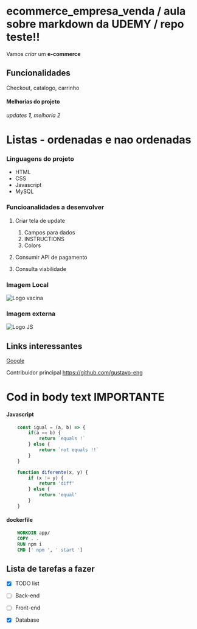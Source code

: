 # ecommerce_empresa_venda / aula sobre markdown da UDEMY / repo teste!!

Vamos *criar* um **e-commerce** 

## Funcionalidades 

Checkout, catalogo, carrinho 

#### Melhorias do projeto 

 _updates **1**, melhoria 2_


# Listas - ordenadas e nao ordenadas 

### Linguagens do projeto 

* HTML 
* CSS
* Javascript 
* MySQL 

### Funcioanalidades a desenvolver 

1. Criar tela de update 
    1. Campos para dados 
    2. INSTRUCTIONS   
    3. Colors 

2. Consumir API de pagamento 

3. Consulta viabilidade 


### Imagem Local 

![Logo vacina](ecommerce\img\siringa.png)



### Imagem externa 

![Logo JS](https://cdn.jsdelivr.net/gh/devicons/devicon/icons/javascript/javascript-original.svg)



## Links interessantes 

[Google](https://www.google.com)

Contribuidor principal https://github.com/gustavo-eng


# Cod in body text IMPORTANTE 
#### Javascript 

```javascript
    const igual = (a, b) => {
        if(a == b) {
            return `equals !`
        } else {
            return `not equals !!`
        }
    }

    function diferente(x, y) {
        if (x != y) {
            return 'diff'
        } else {
            return 'equal'
        }
    }
```
#### dockerfile 

```dockerfile
    WORKDIR app/ 
    COPY . .  
    RUN npm i
    CMD [' npm ', ' start ']
```



 ## Lista de tarefas a fazer 

- [x] TODO list 
- [ ] Back-end
- [ ] Front-end 
- [x] Database 
























